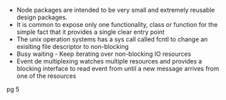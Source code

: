 - Node packages are intended to be very small and extremely reusable design packages.
- It is common to expose only one functionality, class or function for the simple fact that it provides a single clear entry point
- The unix operation systems has a sys call called fcntl to change an exisiting file descriptor to non-blocking
- Busy waiting - Keep iterating over non-blocking IO resources
- Event de multiplexing watches multiple resources and provides a blocking interface to read event from until a new message arrives from one of the resources 


pg 5